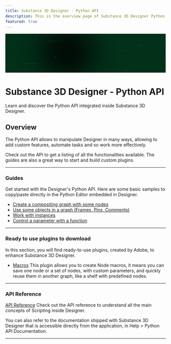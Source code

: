 ```yaml
---
title: Substance 3D Designer - Python API
description: This is the overview page of Substance 3D Designer Python API
featured: true
---
```


<Hero slots="image, heading, text" background="rgb(1, 46, 24)" hideBreadcrumbNav={true} />

![Hero image](./hero.png)

# Substance 3D Designer - Python API

Learn and discover the Python API integrated inside Substance 3D Designer.

## Overview

The Python API allows to manipulate Designer in many ways, allowing to add custom features, automate tasks and so work more effectively. 

Check out the API to get a listing of all the functionalities available. The guides are also a great way to start and build custom plugins.

---

### Guides

Get started with the Designer's Python API. Here are some basic samples to copy/paste directly in the Python Editor embedded in Designer. 

- [Create a compositing graph with some nodes](guides/examples/compositing_graph.md)
- [Use some objects in a graph (Frames, Pins, Comments)](guides/examples/graph_object.md)
- [Work with instances](guides/instance.md)
- [Control a parameter with a function](guides/parameters.md)

---

### Ready to use plugins to download 

In this section, you will find ready-to-use plugins, created by Adobe, to enhance Substance 3D Designer.

- [Macros](plugins/macros.md)
This plugin allows you to create Node macros, it means you can save one node or a set of nodes, with custom parameters, and quickly reuse them in another graph, like a shelf with predefined nodes. 

---

### API Reference

[API Reference](https://helpx.adobe.com/substance-3d-designer/scripting/scripting-api-reference.html)
Check out the API reference to understand all the main concepts of Scripting inside Designer. 

You can also refer to the documentation shipped with Substance 3D Designer that is accessible directly from the application, in Help > Python API Documentation.

---
